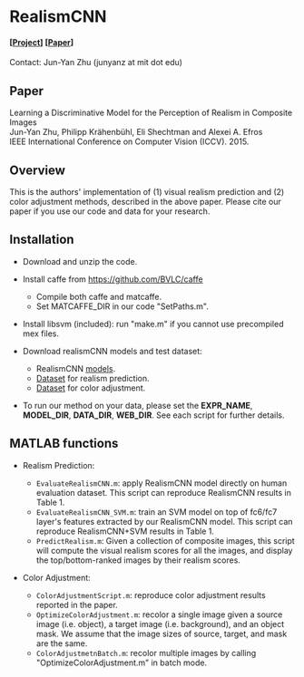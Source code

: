 # RealismCNN
#### [[Project](http://efrosprojects.eecs.berkeley.edu/realism/)] [[Paper](https://arxiv.org/abs/1510.00477)]

Contact: Jun-Yan Zhu (junyanz at mit dot edu)


## Paper
Learning a Discriminative Model for the Perception of Realism in Composite Images  
Jun-Yan Zhu, Philipp Krähenbühl, Eli Shechtman and Alexei A. Efros  
IEEE International Conference on Computer Vision (ICCV). 2015.  


## Overview
This is the authors' implementation of (1) visual realism prediction and (2) color adjustment methods, described in the above paper. Please cite our paper if you use our code and data for your research.


## Installation
* Download and unzip the code.

* Install caffe from https://github.com/BVLC/caffe
  - Compile both caffe and matcaffe.
  - Set MATCAFFE_DIR in our code "SetPaths.m".

* Install libsvm (included): run "make.m" if you cannot use precompiled mex files.

* Download realismCNN models and test dataset:
  - RealismCNN [models](http://efrosprojects.eecs.berkeley.edu/realism/realismCNN_models.zip).    
  - [Dataset](http://efrosprojects.eecs.berkeley.edu/realism/human_evaluation.zip ) for realism prediction.
  - [Dataset](http://efrosprojects.eecs.berkeley.edu/realism/color_adjustment.zip  ) for color adjustment.

* To run our method on your data, please set the **EXPR_NAME**, **MODEL_DIR**, **DATA_DIR**, **WEB_DIR**. See each script for further details.


## MATLAB functions
* Realism Prediction:
  - `EvaluateRealismCNN.m`: apply RealismCNN model directly on human evaluation dataset. This script can reproduce RealismCNN results in Table 1.
  - `EvaluateRealismCNN_SVM.m`: train an SVM model on top of fc6/fc7 layer's features extracted by our RealismCNN model. This script can reproduce RealismCNN+SVM results in Table 1.
  - `PredictRealism.m`: Given a collection of composite images, this script will compute the visual realism scores for all the images, and display the top/bottom-ranked images by their realism scores.

* Color Adjustment:
  - `ColorAdjustmentScript.m`: reproduce color adjustment results reported in the paper.
  - `OptimizeColorAdjustment.m`: recolor a single image given a source image (i.e. object), a target image (i.e. background), and an object mask. We assume that the image sizes of source, target, and mask are the same.
  - `ColorAdjustmetnBatch.m`: recolor multiple images by calling "OptimizeColorAdjustment.m" in batch mode.
